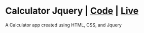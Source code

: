# Calculator Jquery | [Code](https://github.com/arunkanaujia23/Web_Projects/tree/Calculator_jQuery) | [Live](https://amazing-froyo-d9a7e7.netlify.app/)
A Calculator app created using HTML, CSS, and Jquery
